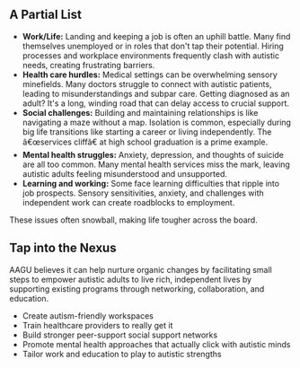 ## A Partial List
- **Work/Life:** Landing and keeping a job is often an uphill battle. Many find themselves unemployed or in roles that 
  don't tap their potential. Hiring processes and workplace environments frequently clash with autistic needs, creating 
  frustrating barriers.
- **Health care hurdles:** Medical settings can be overwhelming sensory minefields. Many doctors struggle to connect with 
  autistic patients, leading to misunderstandings and subpar care. Getting diagnosed as an adult? It's a long, winding road 
  that can delay access to crucial support.
- **Social challenges:** Building and maintaining relationships is like navigating a maze without a map. Isolation is common, 
  especially during big life transitions like starting a career or living independently. The â€œservices cliffâ€ at high 
  school graduation is a prime example.
- **Mental health struggles:** Anxiety, depression, and thoughts of suicide are all too common. Many mental health services miss 
  the mark, leaving autistic adults feeling misunderstood and unsupported.
- **Learning and working:** Some face learning difficulties that ripple into job prospects. Sensory sensitivities, anxiety, and 
  challenges with independent work can create roadblocks to employment.

These issues often snowball, making life tougher across the board.

## Tap into the Nexus

AAGU believes it can help nurture organic changes by facilitating small steps to empower autistic adults to live rich, 
independent lives by supporting existing programs through networking, collaboration, and education.

- Create autism-friendly workspaces
- Train healthcare providers to really get it
- Build stronger peer-support social support networks
- Promote mental health approaches that actually click with autistic minds
- Tailor work and education to play to autistic strengths